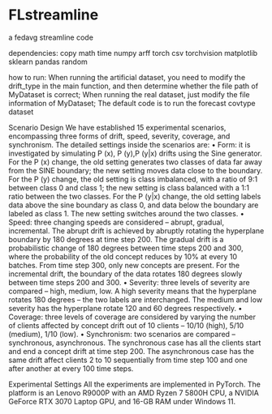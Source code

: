 # FLstreamline
a fedavg streamline code 

dependencies:
    copy
    math
    time
    numpy
    arff
    torch
    csv
    torchvision
    matplotlib
    sklearn
    pandas
    random


how to run:
    When running the artificial dataset, you need to modify the drift_type in the main function, and then determine whether the file path of MyDataset is correct;
    When running the real dataset, just modify the file information of MyDataset;
    The default code is to run the forecast covtype dataset


Scenario Design
We have established 15 experimental scenarios, encompassing three forms of drift, speed, severity, coverage, and synchronism. 
The detailed settings inside the scenarios are:
• Form: it is investigated by simulating P (x), P (y),P (y|x) drifts using the Sine generator. For the P (x) change, the old setting generates two classes of data far away from the SINE boundary; the new setting moves data close to the boundary. For the P (y) change, the old setting is class imbalanced, with a ratio of 9:1 between class 0 and class 1; the new setting is class balanced with a 1:1 ratio between the two classes. For the P (y|x) change, the old setting labels data above the sine boundary as class 0, and data below the boundary are labeled as class 1. The new setting switches around the two classes.
• Speed: three changing speeds are considered – abrupt, gradual, incremental. The abrupt drift is achieved by abruptly rotating the hyperplane boundary by 180 degrees at time step 200. The gradual drift is a probabilistic change of 180 degrees between time steps 200 and 300, where the probability of the old concept reduces by 10% at every 10 batches. From time step 300, only new concepts are present. For the incremental drift, the
boundary of the data rotates 180 degrees slowly between time steps 200 and 300.
• Severity: three levels of severity are compared – high, medium, low. A high severity means that the hyperplane rotates 180 degrees – the two labels are interchanged. The medium and low severity has the hyperplane rotate 120 and 60 degrees respectively.
• Coverage: three levels of coverage are considered by varying the number of clients affected by concept drift out of 10 clients – 10/10 (high), 5/10 (medium), 1/10 (low).
• Synchronism: two scenarios are compared – synchronous, asynchronous. The synchronous case has all the clients start and end a concept drift at time step 200. The asynchronous case has the same drift affect clients 2 to 10 sequentially from time step 100 and one after another at every 100 time steps.

Experimental Settings
All the experiments are implemented in PyTorch. The platform is an Lenovo R9000P with an AMD Ryzen 7 5800H CPU, a NVIDIA GeForce RTX 3070 Laptop GPU, and 16-GB RAM under Windows 11. 
